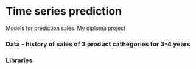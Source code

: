 # Time series prediction
Models for prediction sales. My diploma project

### Data - history of sales of 3 product cathegories for 3-4 years


### Libraries

